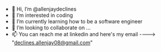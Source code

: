 - 👋 Hi, I’m @allenjaydeclines
- 👀 I’m interested in coding
- 🌱 I’m currently learning how to be a software engineer
- 💞️ I’m looking to collaborate on ...
- 📫 You can reach me at linkedin and here's my email ----> "declines.allenjay08@gmail.com"

<!---
allenjaydeclines/allenjaydeclines is a ✨ special ✨ repository because its `README.md` (this file) appears on your GitHub profile.
You can click the Preview link to take a look at your changes.
--->

